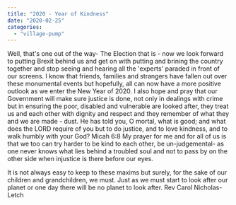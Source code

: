 ```yaml
---
title: "2020 - Year of Kindness"
date: "2020-02-25"
categories: 
  - "village-pump"
---
```


Well, that's one out of the way- The Election that is - now we look forward to putting Brexit behind us and get on with putting and brining the country together and stop seeing and hearing all the 'experts' paraded in front of our screens. I know that friends, families and strangers have fallen out over these monumental events but hopefully, all can now have a more positive outlook as we enter the New Year of 2020. I also hope and pray that our Government will make sure justice is done, not only in dealings with crime but in ensuring the poor, disabled and vulnerable are looked after, they treat us and each other with dignity and respect and they remember of what they and we are made - dust. He has told you, O mortal, what is good; and what does the LORD require of you but to do justice, and to love kindness, and to walk humbly with your God? Micah 6:8 My prayer for me and for all of us is that we too can try harder to be kind to each other, be un-judgemental- as one never knows what lies behind a troubled soul and not to pass by on the other side when injustice is there before our eyes.

It is not always easy to keep to these maxims but surely, for the sake of our children and grandchildren, we must. Just as we must start to look after our planet or one day there will be no planet to look after. Rev Carol Nicholas- Letch
